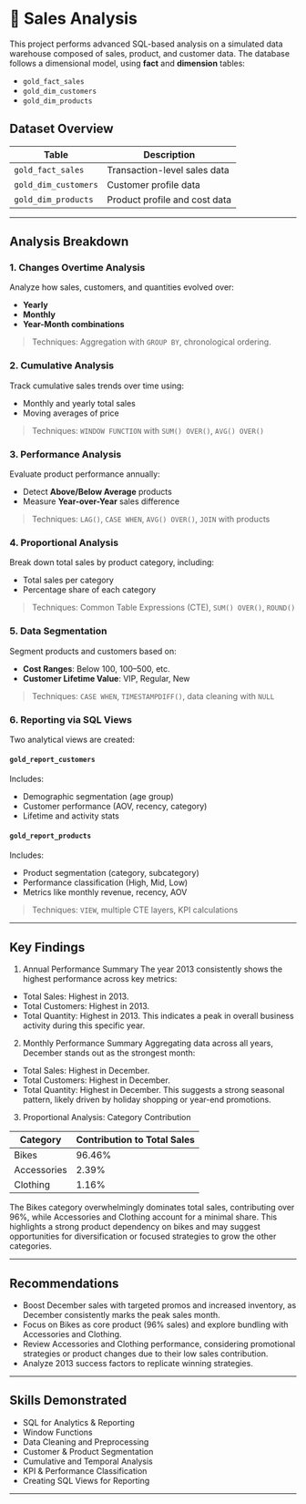 # 🛒 Sales Analysis

This project performs advanced SQL-based analysis on a simulated data warehouse composed of sales, product, and customer data. The database follows a dimensional model, using **fact** and **dimension** tables:
- `gold_fact_sales`
- `gold_dim_customers`
- `gold_dim_products`

## Dataset Overview
| Table              | Description                           |
|--------------------|---------------------------------------|
| `gold_fact_sales`  | Transaction-level sales data          |
| `gold_dim_customers` | Customer profile data               |
| `gold_dim_products` | Product profile and cost data        |

---

## Analysis Breakdown

### 1. Changes Overtime Analysis
Analyze how sales, customers, and quantities evolved over:
- **Yearly**
- **Monthly**
- **Year-Month combinations**

> Techniques: Aggregation with `GROUP BY`, chronological ordering.

### 2. Cumulative Analysis
Track cumulative sales trends over time using:
- Monthly and yearly total sales
- Moving averages of price

> Techniques: `WINDOW FUNCTION` with `SUM() OVER()`, `AVG() OVER()`

### 3. Performance Analysis
Evaluate product performance annually:
- Detect **Above/Below Average** products
- Measure **Year-over-Year** sales difference

> Techniques: `LAG()`, `CASE WHEN`, `AVG() OVER()`, `JOIN` with products

### 4. Proportional Analysis
Break down total sales by product category, including:
- Total sales per category
- Percentage share of each category

> Techniques: Common Table Expressions (CTE), `SUM() OVER()`, `ROUND()`

### 5. Data Segmentation
Segment products and customers based on:
- **Cost Ranges**: Below 100, 100–500, etc.
- **Customer Lifetime Value**: VIP, Regular, New

> Techniques: `CASE WHEN`, `TIMESTAMPDIFF()`, data cleaning with `NULL`

### 6. Reporting via SQL Views
Two analytical views are created:
#### `gold_report_customers`
Includes:
- Demographic segmentation (age group)
- Customer performance (AOV, recency, category)
- Lifetime and activity stats

#### `gold_report_products`
Includes:
- Product segmentation (category, subcategory)
- Performance classification (High, Mid, Low)
- Metrics like monthly revenue, recency, AOV

> Techniques: `VIEW`, multiple CTE layers, KPI calculations

---
## Key Findings
1. Annual Performance Summary
The year 2013 consistently shows the highest performance across key metrics:
- Total Sales: Highest in 2013.
- Total Customers: Highest in 2013.
- Total Quantity: Highest in 2013.
This indicates a peak in overall business activity during this specific year.

2. Monthly Performance Summary
Aggregating data across all years, December stands out as the strongest month:
- Total Sales: Highest in December.
- Total Customers: Highest in December.
- Total Quantity: Highest in December.
This suggests a strong seasonal pattern, likely driven by holiday shopping or year-end promotions.

3. Proportional Analysis: Category Contribution
   
| Category    | Contribution to Total Sales |
|-------------|----------------------------|
| Bikes       | 96.46%                     |
| Accessories | 2.39%                      |
| Clothing    | 1.16%                      |

The Bikes category overwhelmingly dominates total sales, contributing over 96%, while Accessories and Clothing account for a minimal share. This highlights a strong product dependency on bikes and may suggest opportunities for diversification or focused strategies to grow the other categories.


---
## Recommendations
- Boost December sales with targeted promos and increased inventory, as December consistently marks the peak sales month.
- Focus on Bikes as core product (96% sales) and explore bundling with Accessories and Clothing.
- Review Accessories and Clothing performance, considering promotional strategies or product changes due to their low sales contribution.
- Analyze 2013 success factors to replicate winning strategies.
---

## Skills Demonstrated
- SQL for Analytics & Reporting
- Window Functions
- Data Cleaning and Preprocessing
- Customer & Product Segmentation
- Cumulative and Temporal Analysis
- KPI & Performance Classification
- Creating SQL Views for Reporting

---


